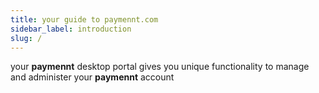 ```yaml
---
title: your guide to paymennt.com
sidebar_label: introduction
slug: /
---
```


your **paymennt** desktop portal gives you unique functionality to manage and administer your **paymennt** account
